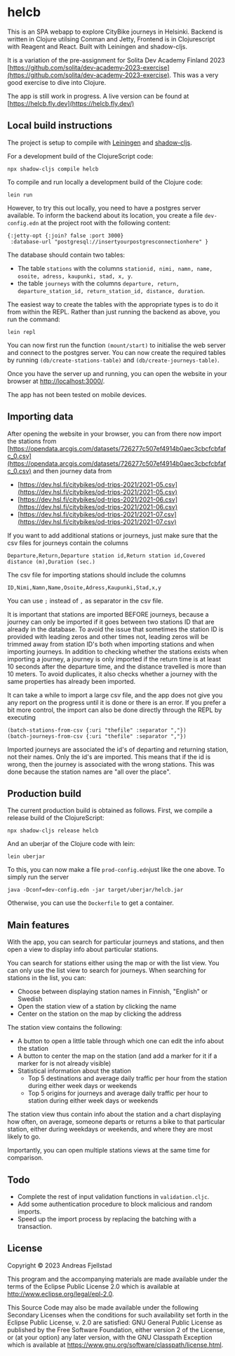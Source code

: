 # helcb

This is an SPA webapp to explore CityBike journeys in Helsinki. Backend is written in Clojure utilsing Conman and Jetty, Frontend is in Clojurescript with Reagent and React. Built with Leiningen and shadow-cljs.

It is a variation of the pre-assignment for Solita Dev Academy Finland 2023 [https://github.com/solita/dev-academy-2023-exercise](https://github.com/solita/dev-academy-2023-exercise). This was a very good exercise to dive into Clojure.

The app is still work in progress. A live version can be found at [https://helcb.fly.dev](https://helcb.fly.dev/)

## Local build instructions
The project is setup to compile with [Leiningen](https://leiningen.org/) and [shadow-cljs](https://github.com/thheller/shadow-cljs).

For a development build of the ClojureScript code:

    npx shadow-cljs compile helcb

To compile and run locally a development build of the Clojure code:

    lein run

However, to try this out locally, you need to have a postgres server available. To inform the backend about its location, you create a file `dev-config.edn` at the project root with the following content:
     
    {:jetty-opt {:join? false :port 3000}
     :database-url "postgresql://insertyourpostgresconnectionhere" }

The database should contain two tables:

* The table `stations` with the columns `stationid, nimi, namn, name, osoite, adress, kaupunki, stad, x, y`.
* the table `journeys` with the columns `departure, return, departure_station_id, return_station_id, distance, duration`. 

The easiest way to create the tables with the appropriate types is to do it from within the REPL. Rather than just running the backend as above, you run the command:

    lein repl

You can now first run the function `(mount/start)` to initialise the web server and connect to the postgres server. You can now create the required tables by running `(db/create-stations-table)` and `(db/create-journeys-table)`. 

Once you have the server up and running, you can open the website in your browser at [http://localhost:3000/](http://localhost:3000/). 

The app has not been tested on mobile devices.

## Importing data
After opening the website in your browser, you can from there now import the stations from [https://opendata.arcgis.com/datasets/726277c507ef4914b0aec3cbcfcbfafc_0.csv](https://opendata.arcgis.com/datasets/726277c507ef4914b0aec3cbcfcbfafc_0.csv) and then journey data from 

* [https://dev.hsl.fi/citybikes/od-trips-2021/2021-05.csv](https://dev.hsl.fi/citybikes/od-trips-2021/2021-05.csv)
* [https://dev.hsl.fi/citybikes/od-trips-2021/2021-06.csv](https://dev.hsl.fi/citybikes/od-trips-2021/2021-06.csv)
* [https://dev.hsl.fi/citybikes/od-trips-2021/2021-07.csv](https://dev.hsl.fi/citybikes/od-trips-2021/2021-07.csv)
 
If you want to add additional stations or journeys, just make sure that the csv files for journeys contain the columns 

    Departure,Return,Departure station id,Return station id,Covered distance (m),Duration (sec.)

The csv file for importing stations should include the columns

    ID,Nimi,Namn,Name,Osoite,Adress,Kaupunki,Stad,x,y

You can use `;` instead of `,` as separator in the csv file.

It is important that stations are imported BEFORE journeys, because a journey can only be imported if it goes between two stations ID that are already in the database. To avoid the issue that sometimes the station ID is provided with leading zeros and other times not, leading zeros will be trimmed away from station ID's both when importing stations and when importing journeys. In addition to checking whether the stations exists when importing a journey, a journey is only imported if the return time is at least 10 seconds after the departure time, and the distance travelled is more than 10 meters. To avoid duplicates, it also checks whether a journey with the same properties has already been imported.

It can take a while to import a large csv file, and the app does not give you any report on the progress until it is done or there is an error. If you prefer a bit more control, the import can also be done directly through the REPL by executing

    (batch-stations-from-csv {:uri "thefile" :separator ","})
    (batch-journeys-from-csv {:uri "thefile" :separator ","})

Imported journeys are associated the id's of departing and returning station, not their names. Only the id's are imported. This means that if the id is wrong, then the journey is associated with the wrong stations. This was done because the station names are "all over the place".

## Production build
The current production build is obtained as follows. First, we compile a release build of the ClojureScript:

    npx shadow-cljs release helcb

And an uberjar of the Clojure code with lein:

    lein uberjar

To this, you can now make a file `prod-config.edn`just like the one above. To simply run the server

    java -Dconf=dev-config.edn -jar target/uberjar/helcb.jar

Otherwise, you can use the `Dockerfile` to get a container.

## Main features
With the app, you can search for particular journeys and stations, and then open a view to display info about particular stations. 

You can search for stations either using the map or with the list view. You can only use the list view to search for journeys. When searching for stations in the list, you can:
* Choose between displaying station names in Finnish, "English" or Swedish
* Open the station view of a station by clicking the name
* Center on the station on the map by clicking the address

The station view contains the following:
* A button to open a little table through which one can edit the info about the station
* A button to center the map on the station (and add a marker for it if a marker for is not already visible)
* Statistical information about the station
    * Top 5 destinations and average daily traffic per hour from the station during either week days or weekends
    * Top 5 origins for journeys and average daily traffic per hour to station during either week days or weekends

The station view thus contain info about the station and a chart displaying how often, on average, someone departs or returns a bike to that particular station, either during weekdays or weekends, and where they are most likely to go. 

Importantly, you can open multiple stations views at the same time for comparison.

## Todo
* Complete the rest of input validation functions in `validation.cljc`.
* Add some authentication procedure to block malicious and random imports.
* Speed up the import process by replacing the batching with a transaction.

## License

Copyright © 2023 Andreas Fjellstad

This program and the accompanying materials are made available under the
terms of the Eclipse Public License 2.0 which is available at
http://www.eclipse.org/legal/epl-2.0.

This Source Code may also be made available under the following Secondary
Licenses when the conditions for such availability set forth in the Eclipse
Public License, v. 2.0 are satisfied: GNU General Public License as published by
the Free Software Foundation, either version 2 of the License, or (at your
option) any later version, with the GNU Classpath Exception which is available
at https://www.gnu.org/software/classpath/license.html.
